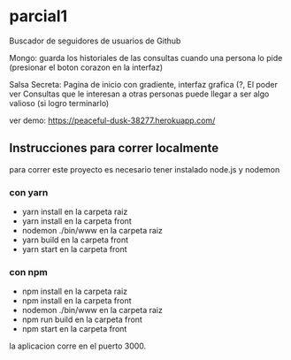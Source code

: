 # parcial1

Buscador de seguidores de usuarios de Github

Mongo: guarda los historiales de las consultas cuando una persona lo pide (presionar el boton corazon en la interfaz)

Salsa Secreta: Pagina de inicio con gradiente, interfaz grafica (?, El poder ver Consultas que le interesan a otras personas puede llegar a ser algo valioso (si logro terminarlo)

ver demo: https://peaceful-dusk-38277.herokuapp.com/

## Instrucciones para correr localmente

para correr este proyecto es necesario tener instalado node.js y nodemon

### con yarn

- yarn install en la carpeta raiz
- yarn install en la carpeta front
- nodemon ./bin/www en la carpeta raiz
- yarn build en la carpeta front
- yarn start en la carpeta front

### con npm

- npm install en la carpeta raiz
- npm install en la carpeta front
- nodemon ./bin/www en la carpeta raiz
- npm run build en la carpeta front
- npm start en la carpeta front



la aplicacion corre en el puerto 3000.
